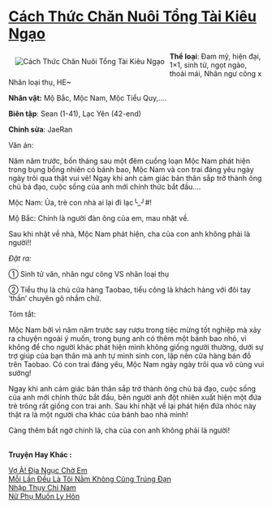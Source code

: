 <a href="https://utruyen.com/truyen/cach-thuc-chan-nuoi-tong-tai-kieu-ngao/19457/" title="Cách Thức Chăn Nuôi Tổng Tài Kiêu Ngạo"><h1>Cách Thức Chăn Nuôi Tổng Tài Kiêu Ngạo</h1></a><div style="display:table"><img align="right" style="float: left; padding: 10px;" src="https://utruyen.com/images/story/200x260/cach-thuc-chan-nuoi-tong-tai-kieu-ngao.jpg" alt="Cách Thức Chăn Nuôi Tổng Tài Kiêu Ngạo"><b>Thể loại</b>: Đam mỹ, hiện đại, 1×1, sinh tử, ngọt ngào, thoải mái, Nhân ngư công x Nhân loại thụ, HE~<p></p><b>Nhân vật:</b> Mộ Bắc, Mộc Nam, Mộc Tiểu Quy,….<p></p><b>Biên tập</b>: Sean (1-41), Lạc Yên (42-end)<p></p><b>Chỉnh sửa</b>: JaeRan<p></p>Văn án:<p></p>Năm năm trước, bốn tháng sau một đêm cuồng loạn Mộc Nam phát hiện trong bụng bỗng nhiên có bánh bao, Mộc Nam và con trai đáng yêu ngày ngày trôi qua thật vui vẻ! Ngay khi anh cảm giác bản thân sắp trở thành ông chủ bá đạo, cuộc sống của anh mới chính thức bắt đầu.…<p></p>Mộc Nam: Ủa, trẻ con nhà ai lại đi lạc╰_╯#!<p></p>Mộ Bắc: Chính là người đàn ông của em, mau nhặt về.<p></p>Sau khi nhặt về nhà, Mộc Nam phát hiện, cha của con anh không phải là người!!<p></p><em>Đặt ra:</em><p></p>① Sinh tử văn, nhân ngư công VS nhân loại thụ<p></p>② Tiểu thụ là chủ cửa hàng Taobao, tiểu công là khách hàng với đôi tay ‘thần’ chuyên gõ nhầm chữ.<p></p>Tóm tắt:<p></p>Mộc Nam bởi vì năm năm trước say rượu trong tiệc mừng tốt nghiệp mà xảy ra chuyện ngoài ý muốn, trong bụng anh có thêm một bánh bao nhỏ, vì không để cho người khác phát hiện mình không giống người thường, dưới sự trợ giúp của bạn thân mà anh tự mình sinh con, lập nên cửa hàng bán đồ trên Taobao. Có con trai đáng yêu, Mộc Nam ngày ngày trôi qua vô cùng vui sướng!<p></p>Ngay khi anh cảm giác bản thân sắp trở thành ông chủ bá đạo, cuộc sống của anh mới chính thức bắt đầu, bên người anh đột nhiên xuất hiện một đứa trẻ trông rất giống con trai anh. Sau khi nhặt về lại phát hiện đứa nhóc này thật ra là một người cha khác của bánh bao nhà mình!<p></p>Càng thêm bất ngờ chính là, cha của con anh không phải là người!</div><p><br><b>Truyện Hay Khác :</b></p><a href="https://utruyen.com/truyen/vo-a-dia-nguc-cho-em/18959/" alt="Vợ À! Địa Ngục Chờ Em">Vợ À! Địa Ngục Chờ Em</a><br/><a href="https://github.com/quanluxury/ngontinhhot/tree/master/truyenhay/19233/" alt="Mỗi Lần Đều Là Tôi Nằm Không Cũng Trúng Đạn">Mỗi Lần Đều Là Tôi Nằm Không Cũng Trúng Đạn</a><br/><a href="https://www.flickr.com/photos/184340401@N07/48818556743/" alt="Nhập Thụy Chỉ Nam">Nhập Thụy Chỉ Nam</a><br/><a href="https://github.com/quanluxury/ngontinhhot/tree/master/truyenhay/19035/" alt="Nữ Phụ Muốn Ly Hôn">Nữ Phụ Muốn Ly Hôn</a><br/>